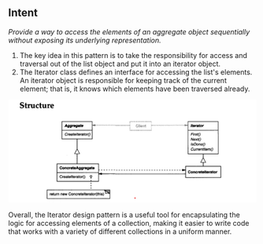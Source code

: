 Intent
---------
*Provide a way to access the elements of an aggregate object sequentially without
exposing its underlying representation.*

1. The key idea in this pattern is to take the responsibility for access and traversal out of the list object 
and put it into an iterator object. 
2. The Iterator class defines an interface for accessing the list's elements. An iterator object is responsible
for keeping track of the current element; that is, it knows which elements have been traversed already.

![iterator.png](iterator.png)

Overall, the Iterator design pattern is a useful tool for encapsulating the logic for accessing elements of a collection, making it easier to write code that works with a variety of different collections in a uniform manner.